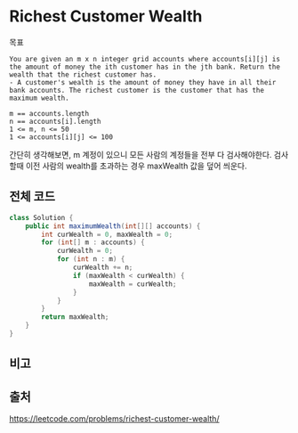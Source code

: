 # Richest Customer Wealth

목표

```
You are given an m x n integer grid accounts where accounts[i][j] is the amount of money the i​​​​​​​​​​​th​​​​ customer has in the j​​​​​​​​​​​th​​​​ bank. Return the wealth that the richest customer has.
- A customer's wealth is the amount of money they have in all their bank accounts. The richest customer is the customer that has the maximum wealth.

m == accounts.length
n == accounts[i].length
1 <= m, n <= 50
1 <= accounts[i][j] <= 100

```

간단히 생각해보면, m 계정이 있으니 모든 사람의 계정들을 전부 다 검사해야한다.
검사할때 이전 사람의 wealth를 초과하는 경우 maxWealth 값을 덮어 씌운다.

## 전체 코드

```java
class Solution {
    public int maximumWealth(int[][] accounts) {
        int curWealth = 0, maxWealth = 0;
        for (int[] m : accounts) {
            curWealth = 0;
            for (int n : m) {
                curWealth += n;
                if (maxWealth < curWealth) {
                    maxWealth = curWealth;
                }
            }
        }
        return maxWealth;
    }
}
```

## 비고

## 출처

https://leetcode.com/problems/richest-customer-wealth/
